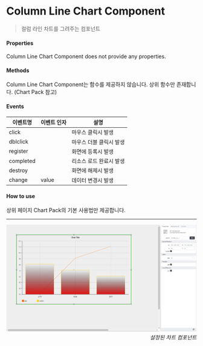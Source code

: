 # Column Line Chart Component
> 컬럼 라인 차트를 그려주는 컴포넌트

#### Properties
Column Line Chart Component does not provide any properties.

#### Methods
Column Line Chart Component는 함수를 제공하지 않습니다. 상위 함수만 존재합니다. (Chart Pack 참고)

#### Events
|이벤트명|이벤트 인자|설명|
|---|---|---|
|click||마우스 클릭시 발생|
|dblclick||마우스 더블 클릭시 발생|
|register||화면에 등록시 발생|
|completed||리소스 로드 완료시 발생|
|destroy||화면에 해제시 발생|
|change|value|데이터 변경시 발생|

#### How to use

상위 페이지 Chart Pack의 기본 사용법만 제공합니다.

---

![gras](./images/column_line.png)
<p align="right" style="margin-top: -.85em;font-style: italic;">설정된 차트 컴포넌트</p>